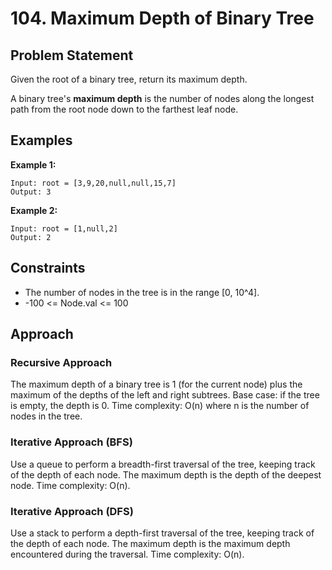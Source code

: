 # 104. Maximum Depth of Binary Tree

## Problem Statement
Given the root of a binary tree, return its maximum depth.

A binary tree's **maximum depth** is the number of nodes along the longest path from the root node down to the farthest leaf node.

## Examples

**Example 1:**
```
Input: root = [3,9,20,null,null,15,7]
Output: 3
```

**Example 2:**
```
Input: root = [1,null,2]
Output: 2
```

## Constraints
- The number of nodes in the tree is in the range [0, 10^4].
- -100 <= Node.val <= 100

## Approach

### Recursive Approach
The maximum depth of a binary tree is 1 (for the current node) plus the maximum of the depths of the left and right subtrees. Base case: if the tree is empty, the depth is 0. Time complexity: O(n) where n is the number of nodes in the tree.

### Iterative Approach (BFS)
Use a queue to perform a breadth-first traversal of the tree, keeping track of the depth of each node. The maximum depth is the depth of the deepest node. Time complexity: O(n).

### Iterative Approach (DFS)
Use a stack to perform a depth-first traversal of the tree, keeping track of the depth of each node. The maximum depth is the maximum depth encountered during the traversal. Time complexity: O(n).